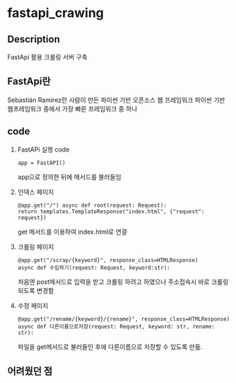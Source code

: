 # fastapi_crawing


## Description
FastApi 활용 크롤링 서버 구축
 
## FastApi란
Sebastián Ramírez란 사람이 만든 파이썬 기반 오픈소스 웹 프레임워크
파이썬 기반 웹프레임워크 중에서 가장 빠른 프레임워크 중 하나

## code
1. FastAPi 실행 code

       app = FastAPI()
    
      app으로 정의한 뒤에 메서드를 불러들임

2. 인덱스 페이지

       @app.get("/") async def root(request: Request):
       return templates.TemplateResponse("index.html", {"request": request})
     
      get 메서드를 이용하여 index.html로 연결
      
3. 크롤링 페이지

       @app.get("/scrap/{keyword}", response_class=HTMLResponse)
       async def 수집하기(request: Request, keyword:str):
      처음엔 post메서드로 입력을 받고 크롤링 하려고 하였으나 주소접속시 바로 크롤링 되도록 변경함

4. 수정 페이지

       @app.get("/rename/{keyword}/{rename}", response_class=HTMLResponse)
       async def 다른이름으로저장(request: Request, keyword: str, rename: str):
      파일을 get메서드로 불러들인 후에 다른이름으로 저장할 수 있도록 만듦.


## 어려웠던 점

